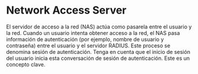 # Network Access Server
El servidor de acceso a la red (NAS) actúa como pasarela entre el usuario y la red. Cuando un usuario intenta obtener acceso a la red, el NAS pasa información de autenticación (por ejemplo, nombre de usuario y contraseña) entre el usuario y el servidor RADIUS. Este proceso se denomina sesión de autenticación. Tenga en cuenta que el inicio de sesión del usuario inicia esta conversación de sesión de autenticación. Este es un concepto clave.